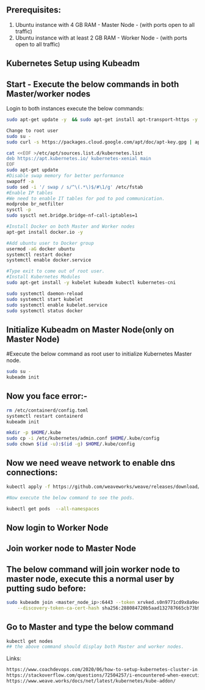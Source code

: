 ## Prerequisites:

1. Ubuntu instance with 4 GB RAM - Master Node - (with ports open to all traffic)
2. Ubuntu instance with at least 2 GB RAM - Worker Node - (with ports open to all traffic)

## Kubernetes Setup using Kubeadm

## Start - Execute the below commands in both Master/worker nodes

Login to both instances execute the below commands:

```bash
sudo apt-get update -y  && sudo apt-get install apt-transport-https -y
```
```bash
Change to root user
sudo su -
sudo curl -s https://packages.cloud.google.com/apt/doc/apt-key.gpg | apt-key add -
```
```bash
cat <<EOF >/etc/apt/sources.list.d/kubernetes.list
deb https://apt.kubernetes.io/ kubernetes-xenial main
EOF
sudo apt-get update
#Disable swap memory for better performance
swapoff -a
sudo sed -i '/ swap / s/^\(.*\)$/#\1/g' /etc/fstab
#Enable IP tables
#We need to enable IT tables for pod to pod communication.
modprobe br_netfilter
sysctl -p
sudo sysctl net.bridge.bridge-nf-call-iptables=1
```
```bash
#Install Docker on both Master and Worker nodes
apt-get install docker.io -y

#Add ubuntu user to Docker group
usermod -aG docker ubuntu
systemctl restart docker
systemctl enable docker.service

#Type exit to come out of root user.
#Install Kubernetes Modules
sudo apt-get install -y kubelet kubeadm kubectl kubernetes-cni

sudo systemctl daemon-reload
sudo systemctl start kubelet
sudo systemctl enable kubelet.service
sudo systemctl status docker
```
## Initialize Kubeadm on Master Node(only on Master Node)

#Execute the below command as root user to initialize Kubernetes Master node.
```bash
sudo su -
kubeadm init
```

## Now you face error:-
```bash
rm /etc/containerd/config.toml
systemctl restart containerd
kubeadm init

mkdir -p $HOME/.kube
sudo cp -i /etc/kubernetes/admin.conf $HOME/.kube/config
sudo chown $(id -u):$(id -g) $HOME/.kube/config
```

## Now we need weave network to enable dns connections:
```bash
kubectl apply -f https://github.com/weaveworks/weave/releases/download/v2.8.1/weave-daemonset-k8s.yaml

#Now execute the below command to see the pods.

kubectl get pods  --all-namespaces
```

## Now login to Worker Node

## Join worker node to Master Node
## The below command will join worker node to master node, execute this a normal user by putting sudo before:
```bash
sudo kubeadm join <master_node_ip>:6443 --token xrvked.s0n9771cd9x8a9oc \
    --discovery-token-ca-cert-hash sha256:288084720b5aad132787665cb73b9c530763cd1cba10e12574b4e97452137b4a
```

## Go to Master and type the below command
```bash
kubectl get nodes
## the above command should display both Master and worker nodes.
```

Links:
```bash
https://www.coachdevops.com/2020/06/how-to-setup-kubernetes-cluster-in.html
https://stackoverflow.com/questions/72504257/i-encountered-when-executing-kubeadm-init-error-issue
https://www.weave.works/docs/net/latest/kubernetes/kube-addon/
```
